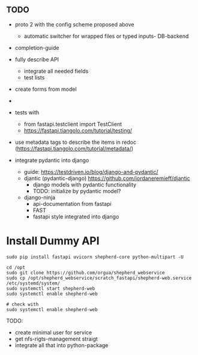 ## TODO

- proto 2 with the config scheme proposed above
  - automatic switcher for wrapped files or typed inputs- DB-backend
- completion-guide
- fully describe API
  - integrate all needed fields
  - test lists

- create forms from model
-

- tests with
  - from fastapi.testclient import TestClient
  - https://fastapi.tiangolo.com/tutorial/testing/
- use metadata tags to describe the items in redoc (https://fastapi.tiangolo.com/tutorial/metadata/)

- integrate pydantic into django
  - guide: https://testdriven.io/blog/django-and-pydantic/
  - djantic (pydantic-django) https://github.com/jordaneremieff/djantic
    - django models with pydantic functionality
    - TODO: initialize by pydantic model?
  - django-ninja
    - api-documentation from fastapi
    - FAST
    - fastapi style integrated into django
  
# Install Dummy API

```Shell
sudo pip install fastapi uvicorn shepherd-core python-multipart -U

cd /opt
sudo git clone https://github.com/orgua/shepherd_webservice
sudo cp /opt/shepherd_webservice/scratch_fastapi/shepherd-web.service /etc/systemd/system/
sudo systemctl start shepherd-web
sudo systemctl enable shepherd-web

# check with
sudo systemctl enable shepherd-web
```

TODO:

- create minimal user for service
- get nfs-rigts-management straigt
- integrate all that into python-package
